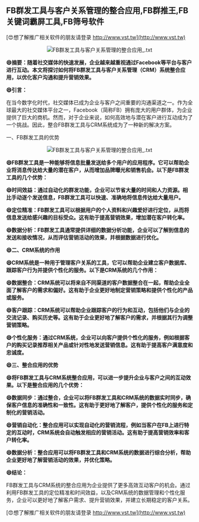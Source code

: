 ## **FB群发工具与客户关系管理的整合应用,FB群推王,FB关键词霸屏工具,FB筛号软件**

[😍想了解推广相关软件的朋友请登录 http://www.vst.tw](http://www.vst.tw)

 <center><img src="https://vst.tw/MP4/tuiguang/png/7.png" alt="FB群发工具与客户关系管理的整合应用_.txt"></center>

**😄摘要：随着社交媒体的快速发展，企业越来越重视通过Facebook等平台与客户进行互动。本文将探讨如何将FB群发工具与客户关系管理（CRM）系统整合应用，以优化客户沟通和提升营销效果。**

**😄引言：**

在当今数字化时代，社交媒体已成为企业与客户之间重要的沟通渠道之一。作为全球最大的社交媒体平台之一，Facebook（简称FB）拥有庞大的用户群体，为企业提供了巨大的商机。然而，对于企业来说，如何高效地与潜在客户进行互动成为了一个挑战。因此，整合FB群发工具与CRM系统成为了一种新的解决方案。

一、FB群发工具的优势

 <center><img src="https://vst.tw/MP4/tuiguang/png/8.png" alt="FB群发工具与客户关系管理的整合应用_.txt"></center>

**😄FB群发工具是一种能够将信息批量发送给多个用户的应用程序。它可以帮助企业将消息传达给大量的潜在客户，从而增加品牌曝光和销售机会。以下是FB群发工具的几个优势：**

**😄时间效益：通过自动化的群发功能，企业可以节省大量的时间和人力资源。相比手动逐个发送信息，FB群发工具可以快速、准确地将信息传达给大量用户。**

**😄定位精准：FB群发工具可以根据用户的个人资料和兴趣爱好进行定位，从而将信息发送给感兴趣的目标受众。这有助于提高营销效果，增加潜在客户转化率。**

**😄数据分析：FB群发工具通常提供详细的数据分析功能，企业可以了解到信息的发送和接收情况，从而评估营销活动的效果，并根据数据进行优化。**

**😄二、CRM系统的作用**

**😄CRM系统是一种用于管理客户关系的工具，它可以帮助企业建立客户数据库、跟踪客户行为并提供个性化的服务。以下是CRM系统的几个作用：**

**😄数据整合：CRM系统可以将来自不同渠道的客户数据整合在一起，帮助企业全面了解客户的需求和偏好。这有助于企业更好地制定营销策略和提供个性化的产品或服务。**

**😄客户跟踪：CRM系统可以帮助企业跟踪客户的行为和互动，包括他们与企业的交流记录、购买历史等。这有助于企业更好地了解客户的需求，并根据其行为调整营销策略。**

**😄个性化服务：通过CRM系统，企业可以向客户提供个性化的服务，例如根据客户的购买记录推荐相关产品或针对性地发送营销信息。这有助于提高客户满意度和忠诚度。**

**😄三、整合应用的优势**

**😄将FB群发工具与CRM系统整合应用，可以进一步提升企业与客户之间的互动效果。以下是整合应用的几个优势：**

**😄数据同步：通过整合，企业可以将FB群发工具和CRM系统的数据实时同步，确保客户信息的准确性和一致性。这有助于更好地了解客户，提供个性化的服务和定制化的营销活动。**

**😄营销自动化：整合应用可以实现自动化的营销流程，例如当客户在FB上进行特定的互动时，CRM系统会自动触发相应的营销活动。这有助于提高营销效率和客户转化率。**

**😄数据分析：整合应用可以将FB群发工具和CRM系统的数据进行综合分析，帮助企业更好地了解营销活动的效果，并优化策略。**

**😄结论：**

FB群发工具与CRM系统的整合应用为企业提供了更多高效互动客户的机会。通过利用FB群发工具的定位精准和时间效益，以及CRM系统的数据管理和个性化服务，企业可以更好地了解客户需求、提升营销效果，并建立长期稳定的客户关系。

[😍想了解推广相关软件的朋友请登录 http://www.vst.tw](http://www.vst.tw)



